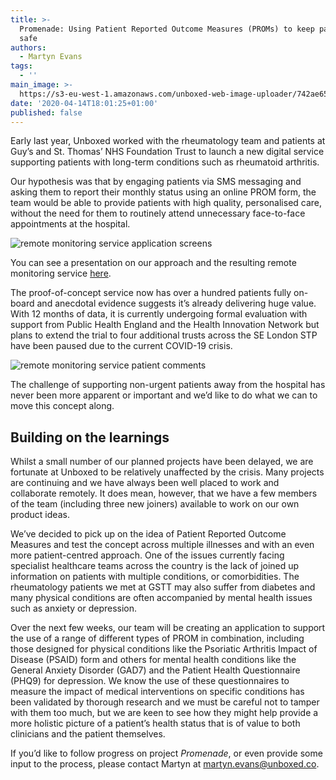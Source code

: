 ```yaml
---
title: >-
  Promenade: Using Patient Reported Outcome Measures (PROMs) to keep patients
  safe
authors:
  - Martyn Evans
tags:
  - ''
main_image: >-
  https://s3-eu-west-1.amazonaws.com/unboxed-web-image-uploader/742ae654c2a417fa79640d87116e54b0.png
date: '2020-04-14T18:01:25+01:00'
published: false
---
```

Early last year, Unboxed worked with the rheumatology team and patients at Guy’s and St. Thomas’ NHS Foundation Trust to launch a new digital service supporting patients with long-term conditions such as rheumatoid arthritis.

Our hypothesis was that by engaging patients via SMS messaging and asking them to report their monthly status using an online PROM form, the team would be able to provide patients with high quality, personalised care, without the need for them to routinely attend unnecessary face-to-face appointments at the hospital.

![remote monitoring service application screens](https://s3-eu-west-1.amazonaws.com/unboxed-web-image-uploader/71720a34f80abbaf5b8cb92dd1902380.png)

You can see a presentation on our approach and the resulting remote monitoring service [here](http://bit.ly/Minimum-Viable-NHS-Service).

The proof-of-concept service now has over a hundred patients fully on-board and anecdotal evidence suggests it’s already delivering huge value. With 12 months of data, it is currently undergoing formal evaluation with support from Public Health England and the Health Innovation Network but plans to extend the trial to four additional trusts across the SE London STP have been paused due to the current COVID-19 crisis.

![remote monitoring service patient comments](https://s3-eu-west-1.amazonaws.com/unboxed-web-image-uploader/742ae654c2a417fa79640d87116e54b0.png)

The challenge of supporting non-urgent patients away from the hospital has never been more apparent or important and we’d like to do what we can to move this concept along.

## Building on the learnings

Whilst a small number of our planned projects have been delayed, we are fortunate at Unboxed to be relatively unaffected by the crisis. Many projects are continuing and we have always been well placed to work and collaborate remotely. It does mean, however, that we have a few members of the team (including three new joiners) available to work on our own product ideas.

We’ve decided to pick up on the idea of Patient Reported Outcome Measures and test the concept across multiple illnesses and with an even more patient-centred approach. One of the issues currently facing specialist healthcare teams across the country is the lack of joined up information on patients with multiple conditions, or comorbidities. The rheumatology patients we met at GSTT may also suffer from diabetes and many physical conditions are often accompanied by mental health issues such as anxiety or depression.

Over the next few weeks, our team will be creating an application to support the use of a range of different types of PROM in combination, including those designed for physical conditions like the Psoriatic Arthritis Impact of Disease (PSAID) form and others for mental health conditions like the General Anxiety Disorder (GAD7) and the Patient Health Questionnaire (PHQ9) for depression. We know the use of these questionnaires to measure the impact of medical interventions on specific conditions has been validated by thorough research and we must be careful not to tamper with them too much, but we are keen to see how they might help provide a more holistic picture of a patient’s health status that is of value to both clinicians and the patient themselves.

If you’d like to follow progress on project _Promenade_, or even provide some input to the process, please contact Martyn at martyn.evans@unboxed.co.
